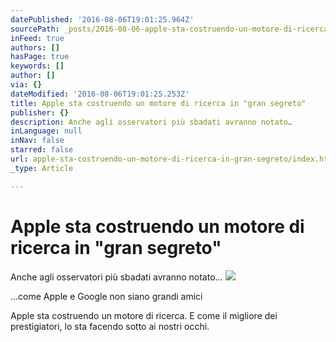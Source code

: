 ```yaml
---
datePublished: '2016-08-06T19:01:25.964Z'
sourcePath: _posts/2016-08-06-apple-sta-costruendo-un-motore-di-ricerca-in-gran-segreto.md
inFeed: true
authors: []
hasPage: true
keywords: []
author: []
via: {}
dateModified: '2016-08-06T19:01:25.253Z'
title: Apple sta costruendo un motore di ricerca in "gran segreto"
publisher: {}
description: Anche agli osservatori più sbadati avranno notato…
inLanguage: null
inNav: false
starred: false
url: apple-sta-costruendo-un-motore-di-ricerca-in-gran-segreto/index.html
_type: Article

---
```

# Apple sta costruendo un motore di ricerca in "gran segreto"

Anche agli osservatori più sbadati avranno notato...
![](https://the-grid-user-content.s3-us-west-2.amazonaws.com/28388cd7-fc70-4d8b-9d4f-39cb60449d6d.jpg)

...come Apple e Google non siano grandi amici

Apple sta costruendo un motore di ricerca. E come il migliore dei prestigiatori, lo sta facendo sotto ai nostri occhi.